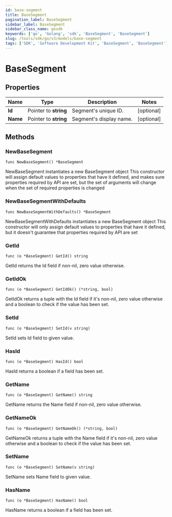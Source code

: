 ```yaml
---
id: base-segment
title: BaseSegment
pagination_label: BaseSegment
sidebar_label: BaseSegment
sidebar_class_name: gosdk
keywords: ['go', 'Golang', 'sdk', 'BaseSegment', 'BaseSegment']
slug: /tools/sdk/go/v3/models/base-segment
tags: ['SDK', 'Software Development Kit', 'BaseSegment', 'BaseSegment']
---
```


# BaseSegment

## Properties

| Name     | Type                  | Description             | Notes      |
| -------- | --------------------- | ----------------------- | ---------- |
| **Id**   | Pointer to **string** | Segment's unique ID.    | [optional] |
| **Name** | Pointer to **string** | Segment's display name. | [optional] |

## Methods

### NewBaseSegment

`func NewBaseSegment() *BaseSegment`

NewBaseSegment instantiates a new BaseSegment object This constructor will assign default values to properties that have it defined, and makes sure properties required by API are set, but the set of arguments will change when the set of required properties is changed

### NewBaseSegmentWithDefaults

`func NewBaseSegmentWithDefaults() *BaseSegment`

NewBaseSegmentWithDefaults instantiates a new BaseSegment object This constructor will only assign default values to properties that have it defined, but it doesn't guarantee that properties required by API are set

### GetId

`func (o *BaseSegment) GetId() string`

GetId returns the Id field if non-nil, zero value otherwise.

### GetIdOk

`func (o *BaseSegment) GetIdOk() (*string, bool)`

GetIdOk returns a tuple with the Id field if it's non-nil, zero value otherwise and a boolean to check if the value has been set.

### SetId

`func (o *BaseSegment) SetId(v string)`

SetId sets Id field to given value.

### HasId

`func (o *BaseSegment) HasId() bool`

HasId returns a boolean if a field has been set.

### GetName

`func (o *BaseSegment) GetName() string`

GetName returns the Name field if non-nil, zero value otherwise.

### GetNameOk

`func (o *BaseSegment) GetNameOk() (*string, bool)`

GetNameOk returns a tuple with the Name field if it's non-nil, zero value otherwise and a boolean to check if the value has been set.

### SetName

`func (o *BaseSegment) SetName(v string)`

SetName sets Name field to given value.

### HasName

`func (o *BaseSegment) HasName() bool`

HasName returns a boolean if a field has been set.
